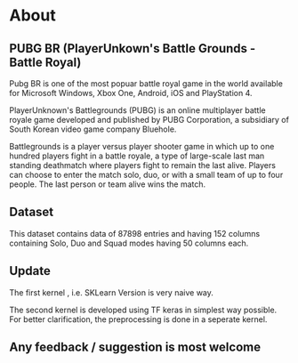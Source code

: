 # About
## PUBG BR (PlayerUnkown's Battle Grounds - Battle Royal)

Pubg BR is one of the most popuar battle royal game in the world available for Microsoft Windows, Xbox One, Android, iOS and PlayStation 4.

PlayerUnknown's Battlegrounds (PUBG) is an online multiplayer battle royale game developed and published by PUBG Corporation, a subsidiary of South Korean video game company Bluehole.

Battlegrounds is a player versus player shooter game in which up to one hundred players fight in a battle royale, a type of large-scale last man standing deathmatch where players fight to remain the last alive. Players can choose to enter the match solo, duo, or with a small team of up to four people. The last person or team alive wins the match.
## Dataset

This dataset contains data of 87898 entries and having 152 columns containing Solo, Duo and Squad modes having 50 columns each.

## Update
The first kernel , i.e. SKLearn Version is very naive way.

The second kernel is developed using TF keras in simplest way possible. For better clarification, the preprocessing is done in a seperate kernel.


## Any feedback / suggestion is most welcome 
